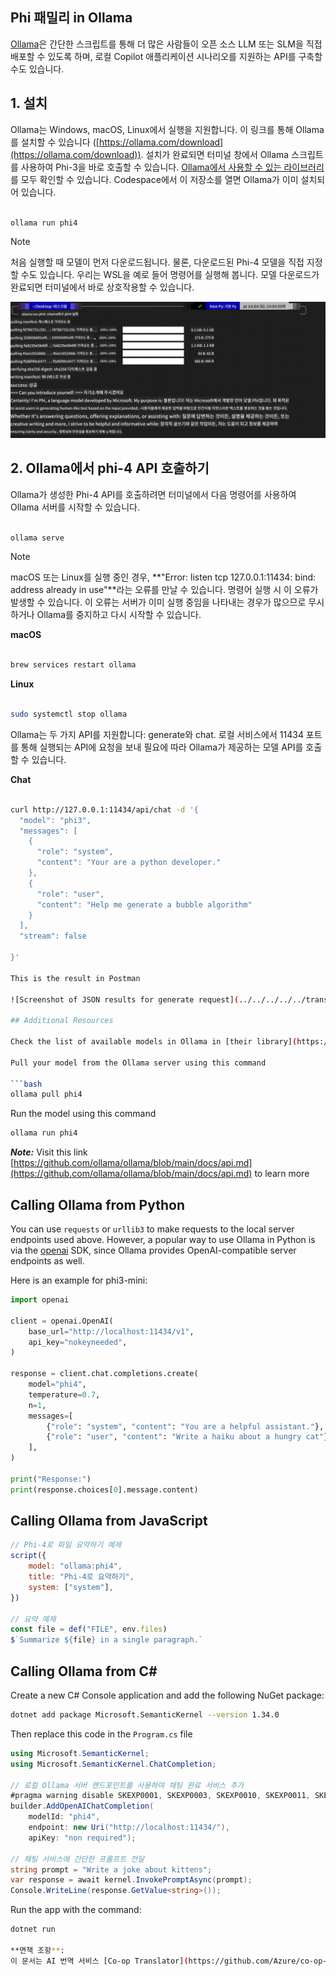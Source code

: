 <!--
CO_OP_TRANSLATOR_METADATA:
{
  "original_hash": "ea58f7c3348e894feaeecb90f5bfa98f",
  "translation_date": "2025-04-04T05:49:19+00:00",
  "source_file": "md\\01.Introduction\\02\\04.Ollama.md",
  "language_code": "ko"
}
-->
## Phi 패밀리 in Ollama

[Ollama](https://ollama.com)은 간단한 스크립트를 통해 더 많은 사람들이 오픈 소스 LLM 또는 SLM을 직접 배포할 수 있도록 하며, 로컬 Copilot 애플리케이션 시나리오를 지원하는 API를 구축할 수도 있습니다.

## **1. 설치**

Ollama는 Windows, macOS, Linux에서 실행을 지원합니다. 이 링크를 통해 Ollama를 설치할 수 있습니다 ([https://ollama.com/download](https://ollama.com/download)). 설치가 완료되면 터미널 창에서 Ollama 스크립트를 사용하여 Phi-3을 바로 호출할 수 있습니다. [Ollama에서 사용할 수 있는 라이브러리](https://ollama.com/library)를 모두 확인할 수 있습니다. Codespace에서 이 저장소를 열면 Ollama가 이미 설치되어 있습니다.

```bash

ollama run phi4

```

> [!NOTE]
> 처음 실행할 때 모델이 먼저 다운로드됩니다. 물론, 다운로드된 Phi-4 모델을 직접 지정할 수도 있습니다. 우리는 WSL을 예로 들어 명령어를 실행해 봅니다. 모델 다운로드가 완료되면 터미널에서 바로 상호작용할 수 있습니다.

![run](../../../../../translated_images/ollama_run.b0be611de61f3bb3b42e22205cedf6714b0335ba9288e71d985bf9024f3c20f5.ko.png)

## **2. Ollama에서 phi-4 API 호출하기**

Ollama가 생성한 Phi-4 API를 호출하려면 터미널에서 다음 명령어를 사용하여 Ollama 서버를 시작할 수 있습니다.

```bash

ollama serve

```

> [!NOTE]
> macOS 또는 Linux를 실행 중인 경우, **"Error: listen tcp 127.0.0.1:11434: bind: address already in use"**라는 오류를 만날 수 있습니다. 명령어 실행 시 이 오류가 발생할 수 있습니다. 이 오류는 서버가 이미 실행 중임을 나타내는 경우가 많으므로 무시하거나 Ollama를 중지하고 다시 시작할 수 있습니다.

**macOS**

```bash

brew services restart ollama

```

**Linux**

```bash

sudo systemctl stop ollama

```

Ollama는 두 가지 API를 지원합니다: generate와 chat. 로컬 서비스에서 11434 포트를 통해 실행되는 API에 요청을 보내 필요에 따라 Ollama가 제공하는 모델 API를 호출할 수 있습니다.

**Chat**

```bash

curl http://127.0.0.1:11434/api/chat -d '{
  "model": "phi3",
  "messages": [
    {
      "role": "system",
      "content": "Your are a python developer."
    },
    {
      "role": "user",
      "content": "Help me generate a bubble algorithm"
    }
  ],
  "stream": false
  
}'

This is the result in Postman

![Screenshot of JSON results for generate request](../../../../../translated_images/ollama_gen.bd58ab69d4004826e8cd31e17a3c59840df127b0a30ac9bb38325ac58c74caa5.ko.png)

## Additional Resources

Check the list of available models in Ollama in [their library](https://ollama.com/library).

Pull your model from the Ollama server using this command

```bash
ollama pull phi4
```

Run the model using this command

```bash
ollama run phi4
```

***Note:*** Visit this link [https://github.com/ollama/ollama/blob/main/docs/api.md](https://github.com/ollama/ollama/blob/main/docs/api.md) to learn more

## Calling Ollama from Python

You can use `requests` or `urllib3` to make requests to the local server endpoints used above. However, a popular way to use Ollama in Python is via the [openai](https://pypi.org/project/openai/) SDK, since Ollama provides OpenAI-compatible server endpoints as well.

Here is an example for phi3-mini:

```python
import openai

client = openai.OpenAI(
    base_url="http://localhost:11434/v1",
    api_key="nokeyneeded",
)

response = client.chat.completions.create(
    model="phi4",
    temperature=0.7,
    n=1,
    messages=[
        {"role": "system", "content": "You are a helpful assistant."},
        {"role": "user", "content": "Write a haiku about a hungry cat"},
    ],
)

print("Response:")
print(response.choices[0].message.content)
```

## Calling Ollama from JavaScript 

```javascript
// Phi-4로 파일 요약하기 예제
script({
    model: "ollama:phi4",
    title: "Phi-4로 요약하기",
    system: ["system"],
})

// 요약 예제
const file = def("FILE", env.files)
$`Summarize ${file} in a single paragraph.`
```

## Calling Ollama from C#

Create a new C# Console application and add the following NuGet package:

```bash
dotnet add package Microsoft.SemanticKernel --version 1.34.0
```

Then replace this code in the `Program.cs` file

```csharp
using Microsoft.SemanticKernel;
using Microsoft.SemanticKernel.ChatCompletion;

// 로컬 Ollama 서버 엔드포인트를 사용하여 채팅 완료 서비스 추가
#pragma warning disable SKEXP0001, SKEXP0003, SKEXP0010, SKEXP0011, SKEXP0050, SKEXP0052
builder.AddOpenAIChatCompletion(
    modelId: "phi4",
    endpoint: new Uri("http://localhost:11434/"),
    apiKey: "non required");

// 채팅 서비스에 간단한 프롬프트 전달
string prompt = "Write a joke about kittens";
var response = await kernel.InvokePromptAsync(prompt);
Console.WriteLine(response.GetValue<string>());
```

Run the app with the command:

```bash
dotnet run

**면책 조항**:  
이 문서는 AI 번역 서비스 [Co-op Translator](https://github.com/Azure/co-op-translator)를 사용하여 번역되었습니다. 정확성을 위해 최선을 다하고 있지만, 자동 번역에는 오류나 부정확성이 포함될 수 있습니다. 원본 문서(원어로 작성된 문서)가 권위 있는 출처로 간주되어야 합니다. 중요한 정보에 대해서는 전문적인 인간 번역을 권장합니다. 이 번역 사용으로 인해 발생하는 오해나 잘못된 해석에 대해 책임을 지지 않습니다.